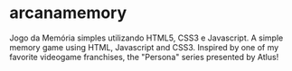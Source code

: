 # arcanamemory
Jogo da Memória simples utilizando HTML5, CSS3 e Javascript.
A simple memory game using HTML, Javascript and CSS3. Inspired by one of my favorite videogame franchises, the "Persona" series presented by Atlus!
